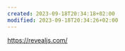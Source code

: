```yaml
---
created: 2023-09-18T20:34:18+02:00
modified: 2023-09-18T20:34:26+02:00
---
```


https://revealjs.com/
